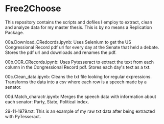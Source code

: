 # Free2Choose
This repository contains the scripts and dofiles I employ to extract, clean and analyze data for my master thesis. This is by no means a Replication Package.

00a.Download_CRedocrds.ipynb: Uses Selenium to get the US Congressional Record pdf url for every day at the Senate that held a debate. Stores the pdf url and downloads and renames the pdf.

00b.OCR_CRecords.ipynb: Uses Pytesseract to extract the text from each column in the Congressional Record pdf. Stores each day's text as a txt.

00c.Clean_data.ipynb: Cleans the txt file looking for regular expressions. Transforms the data into a csv where each row is a speech made by a senator.

00d.Match_charactr.ipynb: Merges the speech data with information about each senator: Party, State, Political index.

29-11-1979.txt: This is an example of my raw txt data after being extracted with PyTesseract.


